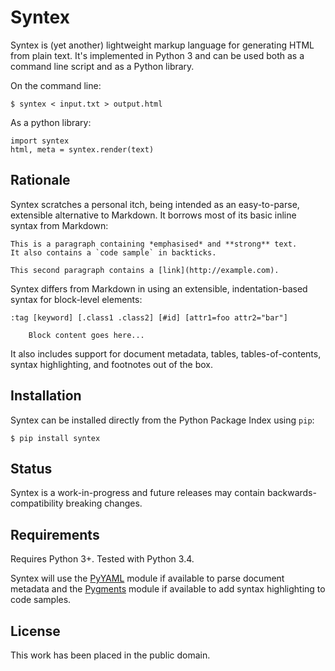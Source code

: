 
Syntex
======

Syntex is (yet another) lightweight markup language for generating HTML from plain text. It's implemented in Python 3 and can be used both as a command line script and as a Python library.

On the command line:

    $ syntex < input.txt > output.html

As a python library:

    import syntex
    html, meta = syntex.render(text)


Rationale
---------

Syntex scratches a personal itch, being intended as an easy-to-parse, extensible alternative to Markdown. It borrows most of its basic inline syntax from Markdown:

    This is a paragraph containing *emphasised* and **strong** text. 
    It also contains a `code sample` in backticks.

    This second paragraph contains a [link](http://example.com).

Syntex differs from Markdown in using an extensible, indentation-based syntax for block-level elements:

    :tag [keyword] [.class1 .class2] [#id] [attr1=foo attr2="bar"]

        Block content goes here...

It also includes support for document metadata, tables, tables-of-contents, syntax highlighting, and footnotes out of the box.


Installation
------------

Syntex can be installed directly from the Python Package Index using `pip`:

    $ pip install syntex


Status
------

Syntex is a work-in-progress and future releases may contain backwards-compatibility breaking changes.


Requirements
------------

Requires Python 3+. Tested with Python 3.4.

Syntex will use the [PyYAML](http://pyyaml.org) module if available to parse document metadata and the [Pygments](http://pygments.org) module if available to add syntax highlighting to code samples.


License
-------

This work has been placed in the public domain.
